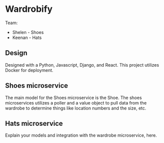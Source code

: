 # Wardrobify

Team:

* Shelen - Shoes 
* Keenan - Hats

## Design

Designed with a Python, Javascript, Django, and React. 
This project utilizes Docker for deployment. 

## Shoes microservice

The main model for the Shoes microservice is the Shoe. The shoes microservices utilizes a poller and a value object to pull data from the wardrobe to determine things like location numbers and the size, etc. 



## Hats microservice

Explain your models and integration with the wardrobe
microservice, here.
